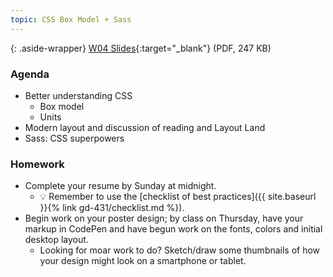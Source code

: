 ```yaml
---
topic: CSS Box Model + Sass
---
```


{: .aside-wrapper}
<span class="highlighter">
[W04 Slides](files/w04-sass.min.pdf){:target="_blank"} (PDF, 247 KB)
</span>

### Agenda

- Better understanding CSS
  - Box model
  - Units
- Modern layout and discussion of reading and Layout Land
- Sass: CSS superpowers

### Homework

- Complete your resume by Sunday at midnight.
  - 💡 Remember to use the [checklist of best practices]({{ site.baseurl }}{% link gd-431/checklist.md %}).
- Begin work on your poster design; by class on Thursday, have your markup in CodePen and have begun work on the fonts, colors and initial desktop layout.
  - Looking for moar work to do? Sketch/draw some thumbnails of how your design might look on a smartphone or tablet.
